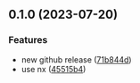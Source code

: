## 0.1.0 (2023-07-20)


### Features

* new github release ([71b844d](https://github.com/rudderlabs/rudder-sdk-android/commit/71b844d8a72a2f6d1a46aa94b744772c53ce1ce0))
* use nx ([45515b4](https://github.com/rudderlabs/rudder-sdk-android/commit/45515b427aafceb59d7b19c59ba1cf7fe3116da5))
